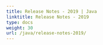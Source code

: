 ```yaml
---
title: Release Notes - 2019 | Java
linktitle: Release Notes - 2019
type: docs
weight: 30
url: /java/release-notes-2019/
---
```



